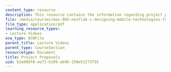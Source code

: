 ```yaml
---
content_type: resource
description: This resource contains the information regarding project proposals.
file: /media/courses/mas-965-nextlab-i-designing-mobile-technologies-for-the-next-billion-users-fall-2008/b2ed0df8ee72b109ab9b250e51273755_MITMAS_965F08_Lec02_prop.pdf
file_type: application/pdf
learning_resource_types:
- Lecture Videos
ocw_type: OCWFile
parent_title: Lecture Videos
parent_type: CourseSection
resourcetype: Document
title: Project Proposals
uid: b2ed0df8-ee72-b109-ab9b-250e51273755
---
```

